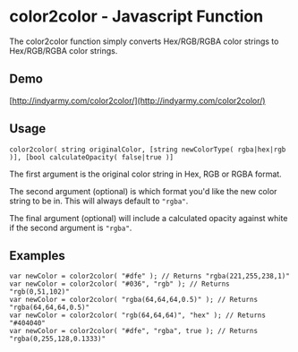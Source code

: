 # color2color - Javascript Function

The color2color function simply converts Hex/RGB/RGBA color strings to Hex/RGB/RGBA color strings.

## Demo

[http://indyarmy.com/color2color/](http://indyarmy.com/color2color/)

## Usage

	color2color( string originalColor, [string newColorType( rgba|hex|rgb )], [bool calculateOpacity( false|true )]

The first argument is the original color string in Hex, RGB or RGBA format.

The second argument (optional) is which format you'd like the new color string to be in. This will always default to `"rgba"`.

The final argument (optional) will include a calculated opacity against white if the second argument is `"rgba"`.

## Examples

	var newColor = color2color( "#dfe" ); // Returns "rgba(221,255,238,1)"
	var newColor = color2color( "#036", "rgb" ); // Returns "rgb(0,51,102)"
	var newColor = color2color( "rgba(64,64,64,0.5)" ); // Returns "rgba(64,64,64,0.5)"
	var newColor = color2color( "rgb(64,64,64)", "hex" ); // Returns "#404040"
	var newColor = color2color( "#dfe", "rgba", true ); // Returns "rgba(0,255,128,0.1333)"
